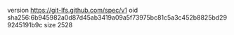 version https://git-lfs.github.com/spec/v1
oid sha256:6b945982a0d87d45ab3419a09a5f73975bc81c5a3c452b8825bd299245191b9c
size 2528
